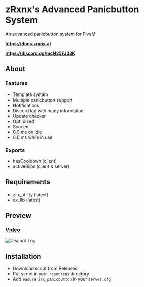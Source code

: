 # zRxnx's Advanced Panicbutton System

An advanced panicbutton system for FiveM

**https://docs.zrxnx.at**

**https://discord.gg/mcN25FJ33K**

## About

### Features

- Template system
- Multiple panicbutton support
- Notifications
- Discord log with many information
- Update checker
- Optimized
- Synced
- 0.0 ms on idle
- 0.0 ms while in use

### Exports

- hasCooldown (client)
- activeBlips (client & server)

## Requirements

- zrx_utility (latest)
- ox_lib (latest)

## Preview

### [Video](https://youtu.be/24JW6bGE51s?si=R3ZgplzxQjBQ3ewP)

![Discord Log](https://i.imgur.com/TDfftS2.png)

## Installation

- Download script from Releases
- Put script in your `resources` directory
- Add `ensure zrx_panicbutton` in your `server.cfg`
